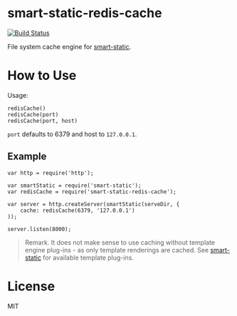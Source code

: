 smart-static-redis-cache
=====================

[![Build Status](https://travis-ci.org/trenskow/smart-static-redis-cache.svg?branch=master)](https://travis-ci.org/trenskow/smart-static-redis-cache)

File system cache engine for [smart-static](https://github.com/trenskow/smart-static.js).

# How to Use

Usage:

    redisCache()
    redisCache(port)
    redisCache(port, host)

`port` defaults to 6379 and host to `127.0.0.1`.

## Example

    var http = require('http');

    var smartStatic = require('smart-static');
    var redisCache = require('smart-static-redis-cache');

    var server = http.createServer(smartStatic(serveDir, {
        cache: redisCache(6379, '127.0.0.1')
    ));

    server.listen(8000);

> Remark. It does not make sense to use caching without template engine plug-ins - as only template renderings are cached. See [smart-static](https://github.com/trenskow/smart-static) for available template plug-ins.

# License

MIT
